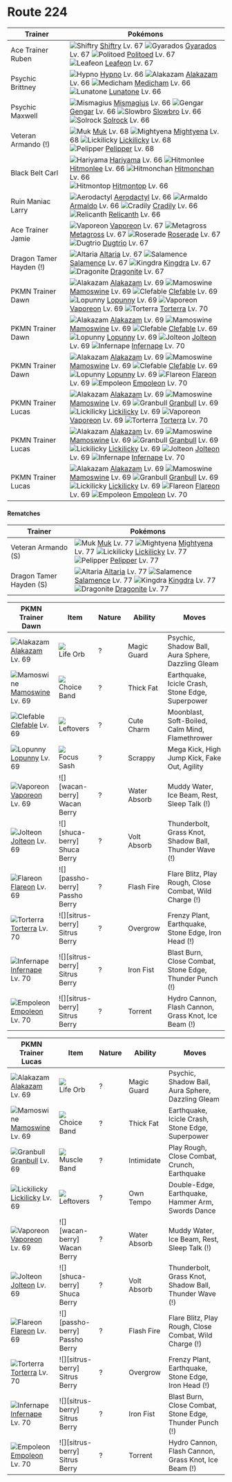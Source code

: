 # Route 224

Trainer                    | Pokémons
---                        | ---
Ace Trainer Ruben          | ![][275]  [Shiftry] Lv. 67  ![][130]  [Gyarados] Lv. 67  ![][186]  [Politoed] Lv. 67 <br> ![][470]  [Leafeon] Lv. 67
Psychic Brittney           | ![][097]  [Hypno] Lv. 66  ![][065]  [Alakazam] Lv. 66  ![][308]  [Medicham] Lv. 66 <br> ![][337]  [Lunatone] Lv. 66
Psychic Maxwell            | ![][429]  [Mismagius] Lv. 66  ![][094]  [Gengar] Lv. 66  ![][080]  [Slowbro] Lv. 66 <br> ![][338]  [Solrock] Lv. 66
Veteran Armando (!)        | ![][089]  [Muk] Lv. 68  ![][262]  [Mightyena] Lv. 68  ![][463]  [Lickilicky] Lv. 68 <br> ![][279]  [Pelipper] Lv. 68
Black Belt Carl            | ![][297]  [Hariyama] Lv. 66  ![][106]  [Hitmonlee] Lv. 66  ![][107]  [Hitmonchan] Lv. 66 <br> ![][237]  [Hitmontop] Lv. 66
Ruin Maniac Larry          | ![][142]  [Aerodactyl] Lv. 66  ![][348]  [Armaldo] Lv. 66  ![][346]  [Cradily] Lv. 66 <br> ![][369]  [Relicanth] Lv. 66
Ace Trainer Jamie          | ![][134]  [Vaporeon] Lv. 67  ![][376]  [Metagross] Lv. 67  ![][407]  [Roserade] Lv. 67 <br> ![][051]  [Dugtrio] Lv. 67
Dragon Tamer Hayden (!)    | ![][334]  [Altaria] Lv. 67  ![][373]  [Salamence] Lv. 67  ![][230]  [Kingdra] Lv. 67 <br> ![][149]  [Dragonite] Lv. 67
PKMN Trainer Dawn          | ![][065]  [Alakazam] Lv. 69  ![][473]  [Mamoswine] Lv. 69  ![][036]  [Clefable] Lv. 69 <br> ![][428]  [Lopunny] Lv. 69  ![][134]  [Vaporeon] Lv. 69  ![][389]  [Torterra] Lv. 70
PKMN Trainer Dawn          | ![][065]  [Alakazam] Lv. 69  ![][473]  [Mamoswine] Lv. 69  ![][036]  [Clefable] Lv. 69 <br> ![][428]  [Lopunny] Lv. 69  ![][135]  [Jolteon] Lv. 69  ![][392]  [Infernape] Lv. 70
PKMN Trainer Dawn          | ![][065]  [Alakazam] Lv. 69  ![][473]  [Mamoswine] Lv. 69  ![][036]  [Clefable] Lv. 69 <br> ![][428]  [Lopunny] Lv. 69  ![][136]  [Flareon] Lv. 69  ![][395]  [Empoleon] Lv. 70
PKMN Trainer Lucas         | ![][065]  [Alakazam] Lv. 69  ![][473]  [Mamoswine] Lv. 69  ![][210]  [Granbull] Lv. 69 <br> ![][463]  [Lickilicky] Lv. 69  ![][134]  [Vaporeon] Lv. 69  ![][389]  [Torterra] Lv. 70
PKMN Trainer Lucas         | ![][065]  [Alakazam] Lv. 69  ![][473]  [Mamoswine] Lv. 69  ![][210]  [Granbull] Lv. 69 <br> ![][463]  [Lickilicky] Lv. 69  ![][135]  [Jolteon] Lv. 69  ![][392]  [Infernape] Lv. 70
PKMN Trainer Lucas         | ![][065]  [Alakazam] Lv. 69  ![][473]  [Mamoswine] Lv. 69  ![][210]  [Granbull] Lv. 69 <br> ![][463]  [Lickilicky] Lv. 69  ![][136]  [Flareon] Lv. 69  ![][395]  [Empoleon] Lv. 70

#### Rematches

Trainer                    | Pokémons
---                        | ---
Veteran Armando (S)        | ![][089]  [Muk] Lv. 77  ![][262]  [Mightyena] Lv. 77  ![][463]  [Lickilicky] Lv. 77 <br> ![][279]  [Pelipper] Lv. 77
Dragon Tamer Hayden (S)    | ![][334]  [Altaria] Lv. 77  ![][373]  [Salamence] Lv. 77  ![][230]  [Kingdra] Lv. 77 <br> ![][149]  [Dragonite] Lv. 77

PKMN Trainer Dawn  | Item         | Nature  | Ability       | Moves
---                | ---          | ---     | ---           | ---
![][065]<br> [Alakazam] Lv. 69        | ![][life-orb]<br> Life Orb              | ?        | Magic Guard         | Psychic, Shadow Ball, Aura Sphere, Dazzling Gleam
![][473]<br> [Mamoswine] Lv. 69       | ![][choice-band]<br> Choice Band        | ?        | Thick Fat           | Earthquake, Icicle Crash, Stone Edge, Superpower
![][036]<br> [Clefable] Lv. 69        | ![][leftovers]<br> Leftovers            | ?        | Cute Charm          | Moonblast, Soft-Boiled, Calm Mind, Flamethrower
![][428]<br> [Lopunny] Lv. 69         | ![][focus-sash]<br> Focus Sash          | ?        | Scrappy             | Mega Kick, High Jump Kick, Fake Out, Agility
![][134]<br> [Vaporeon] Lv. 69        | ![][wacan-berry]<br> Wacan Berry        | ?        | Water Absorb        | Muddy Water, Ice Beam, Rest, Sleep Talk                 (!)
![][135]<br> [Jolteon] Lv. 69         | ![][shuca-berry]<br> Shuca Berry        | ?        | Volt Absorb         | Thunderbolt, Grass Knot, Shadow Ball, Thunder Wave      (!)
![][136]<br> [Flareon] Lv. 69         | ![][passho-berry]<br> Passho Berry      | ?        | Flash Fire          | Flare Blitz, Play Rough, Close Combat, Wild Charge      (!)
![][389]<br> [Torterra] Lv. 70        | ![][sitrus-berry]<br> Sitrus Berry      | ?        | Overgrow            | Frenzy Plant, Earthquake, Stone Edge, Iron Head         (!)
![][392]<br> [Infernape] Lv. 70       | ![][sitrus-berry]<br> Sitrus Berry      | ?        | Iron Fist           | Blast Burn, Close Combat, Stone Edge, Thunder Punch     (!)
![][395]<br> [Empoleon] Lv. 70        | ![][sitrus-berry]<br> Sitrus Berry      | ?        | Torrent             | Hydro Cannon, Flash Cannon, Grass Knot, Ice Beam        (!)

PKMN Trainer Lucas  | Item         | Nature  | Ability       | Moves
---                 | ---          | ---     | ---           | ---
![][065]<br> [Alakazam] Lv. 69        | ![][life-orb]<br> Life Orb              | ?        | Magic Guard         | Psychic, Shadow Ball, Aura Sphere, Dazzling Gleam
![][473]<br> [Mamoswine] Lv. 69       | ![][choice-band]<br> Choice Band        | ?        | Thick Fat           | Earthquake, Icicle Crash, Stone Edge, Superpower
![][210]<br> [Granbull] Lv. 69        | ![][muscle-band]<br> Muscle Band        | ?        | Intimidate          | Play Rough, Close Combat, Crunch, Earthquake
![][463]<br> [Lickilicky] Lv. 69      | ![][leftovers]<br> Leftovers            | ?        | Own Tempo           | Double-Edge, Earthquake, Hammer Arm, Swords Dance
![][134]<br> [Vaporeon] Lv. 69        | ![][wacan-berry]<br> Wacan Berry        | ?        | Water Absorb        | Muddy Water, Ice Beam, Rest, Sleep Talk                 (!)
![][135]<br> [Jolteon] Lv. 69         | ![][shuca-berry]<br> Shuca Berry        | ?        | Volt Absorb         | Thunderbolt, Grass Knot, Shadow Ball, Thunder Wave      (!)
![][136]<br> [Flareon] Lv. 69         | ![][passho-berry]<br> Passho Berry      | ?        | Flash Fire          | Flare Blitz, Play Rough, Close Combat, Wild Charge      (!)
![][389]<br> [Torterra] Lv. 70        | ![][sitrus-berry]<br> Sitrus Berry      | ?        | Overgrow            | Frenzy Plant, Earthquake, Stone Edge, Iron Head         (!)
![][392]<br> [Infernape] Lv. 70       | ![][sitrus-berry]<br> Sitrus Berry      | ?        | Iron Fist           | Blast Burn, Close Combat, Stone Edge, Thunder Punch     (!)
![][395]<br> [Empoleon] Lv. 70        | ![][sitrus-berry]<br> Sitrus Berry      | ?        | Torrent             | Hydro Cannon, Flash Cannon, Grass Knot, Ice Beam        (!)
[036]: https://raw.githubusercontent.com/PokeAPI/sprites/master/sprites/pokemon/36.png "Clefable"
[051]: https://raw.githubusercontent.com/PokeAPI/sprites/master/sprites/pokemon/51.png "Dugtrio"
[065]: https://raw.githubusercontent.com/PokeAPI/sprites/master/sprites/pokemon/65.png "Alakazam"
[080]: https://raw.githubusercontent.com/PokeAPI/sprites/master/sprites/pokemon/80.png "Slowbro"
[089]: https://raw.githubusercontent.com/PokeAPI/sprites/master/sprites/pokemon/89.png "Muk"
[094]: https://raw.githubusercontent.com/PokeAPI/sprites/master/sprites/pokemon/94.png "Gengar"
[097]: https://raw.githubusercontent.com/PokeAPI/sprites/master/sprites/pokemon/97.png "Hypno"
[106]: https://raw.githubusercontent.com/PokeAPI/sprites/master/sprites/pokemon/106.png "Hitmonlee"
[107]: https://raw.githubusercontent.com/PokeAPI/sprites/master/sprites/pokemon/107.png "Hitmonchan"
[130]: https://raw.githubusercontent.com/PokeAPI/sprites/master/sprites/pokemon/130.png "Gyarados"
[134]: https://raw.githubusercontent.com/PokeAPI/sprites/master/sprites/pokemon/134.png "Vaporeon"
[135]: https://raw.githubusercontent.com/PokeAPI/sprites/master/sprites/pokemon/135.png "Jolteon"
[136]: https://raw.githubusercontent.com/PokeAPI/sprites/master/sprites/pokemon/136.png "Flareon"
[142]: https://raw.githubusercontent.com/PokeAPI/sprites/master/sprites/pokemon/142.png "Aerodactyl"
[149]: https://raw.githubusercontent.com/PokeAPI/sprites/master/sprites/pokemon/149.png "Dragonite"
[186]: https://raw.githubusercontent.com/PokeAPI/sprites/master/sprites/pokemon/186.png "Politoed"
[210]: https://raw.githubusercontent.com/PokeAPI/sprites/master/sprites/pokemon/210.png "Granbull"
[230]: https://raw.githubusercontent.com/PokeAPI/sprites/master/sprites/pokemon/230.png "Kingdra"
[237]: https://raw.githubusercontent.com/PokeAPI/sprites/master/sprites/pokemon/237.png "Hitmontop"
[262]: https://raw.githubusercontent.com/PokeAPI/sprites/master/sprites/pokemon/262.png "Mightyena"
[275]: https://raw.githubusercontent.com/PokeAPI/sprites/master/sprites/pokemon/275.png "Shiftry"
[279]: https://raw.githubusercontent.com/PokeAPI/sprites/master/sprites/pokemon/279.png "Pelipper"
[297]: https://raw.githubusercontent.com/PokeAPI/sprites/master/sprites/pokemon/297.png "Hariyama"
[308]: https://raw.githubusercontent.com/PokeAPI/sprites/master/sprites/pokemon/308.png "Medicham"
[334]: https://raw.githubusercontent.com/PokeAPI/sprites/master/sprites/pokemon/334.png "Altaria"
[337]: https://raw.githubusercontent.com/PokeAPI/sprites/master/sprites/pokemon/337.png "Lunatone"
[338]: https://raw.githubusercontent.com/PokeAPI/sprites/master/sprites/pokemon/338.png "Solrock"
[346]: https://raw.githubusercontent.com/PokeAPI/sprites/master/sprites/pokemon/346.png "Cradily"
[348]: https://raw.githubusercontent.com/PokeAPI/sprites/master/sprites/pokemon/348.png "Armaldo"
[369]: https://raw.githubusercontent.com/PokeAPI/sprites/master/sprites/pokemon/369.png "Relicanth"
[373]: https://raw.githubusercontent.com/PokeAPI/sprites/master/sprites/pokemon/373.png "Salamence"
[376]: https://raw.githubusercontent.com/PokeAPI/sprites/master/sprites/pokemon/376.png "Metagross"
[389]: https://raw.githubusercontent.com/PokeAPI/sprites/master/sprites/pokemon/389.png "Torterra"
[392]: https://raw.githubusercontent.com/PokeAPI/sprites/master/sprites/pokemon/392.png "Infernape"
[395]: https://raw.githubusercontent.com/PokeAPI/sprites/master/sprites/pokemon/395.png "Empoleon"
[407]: https://raw.githubusercontent.com/PokeAPI/sprites/master/sprites/pokemon/407.png "Roserade"
[428]: https://raw.githubusercontent.com/PokeAPI/sprites/master/sprites/pokemon/428.png "Lopunny"
[429]: https://raw.githubusercontent.com/PokeAPI/sprites/master/sprites/pokemon/429.png "Mismagius"
[463]: https://raw.githubusercontent.com/PokeAPI/sprites/master/sprites/pokemon/463.png "Lickilicky"
[470]: https://raw.githubusercontent.com/PokeAPI/sprites/master/sprites/pokemon/470.png "Leafeon"
[473]: https://raw.githubusercontent.com/PokeAPI/sprites/master/sprites/pokemon/473.png "Mamoswine"
[Clefable]: /pokemon_changes/036.md
[Dugtrio]: /pokemon_changes/051.md
[Alakazam]: /pokemon_changes/065.md
[Slowbro]: /pokemon_changes/080.md
[Muk]: /pokemon_changes/089.md
[Gengar]: /pokemon_changes/094.md
[Hypno]: /pokemon_changes/097.md
[Hitmonlee]: /pokemon_changes/106.md
[Hitmonchan]: /pokemon_changes/107.md
[Gyarados]: /pokemon_changes/130.md
[Vaporeon]: /pokemon_changes/134.md
[Jolteon]: /pokemon_changes/135.md
[Flareon]: /pokemon_changes/136.md
[Aerodactyl]: /pokemon_changes/142.md
[Dragonite]: /pokemon_changes/149.md
[Politoed]: /pokemon_changes/186.md
[Granbull]: /pokemon_changes/210.md
[Kingdra]: /pokemon_changes/230.md
[Hitmontop]: /pokemon_changes/237.md
[Mightyena]: /pokemon_changes/262.md
[Shiftry]: /pokemon_changes/275.md
[Pelipper]: /pokemon_changes/279.md
[Hariyama]: /pokemon_changes/297.md
[Medicham]: /pokemon_changes/308.md
[Altaria]: /pokemon_changes/334.md
[Lunatone]: /pokemon_changes/337.md
[Solrock]: /pokemon_changes/338.md
[Cradily]: /pokemon_changes/346.md
[Armaldo]: /pokemon_changes/348.md
[Relicanth]: /pokemon_changes/369.md
[Salamence]: /pokemon_changes/373.md
[Metagross]: /pokemon_changes/376.md
[Torterra]: /pokemon_changes/389.md
[Infernape]: /pokemon_changes/392.md
[Empoleon]: /pokemon_changes/395.md
[Roserade]: /pokemon_changes/407.md
[Lopunny]: /pokemon_changes/428.md
[Mismagius]: /pokemon_changes/429.md
[Lickilicky]: /pokemon_changes/463.md
[Leafeon]: /pokemon_changes/470.md
[Mamoswine]: /pokemon_changes/473.md
[choice-band]: https://raw.githubusercontent.com/PokeAPI/sprites/master/sprites/items/choice-band.png
[focus-sash]: https://raw.githubusercontent.com/PokeAPI/sprites/master/sprites/items/focus-sash.png
[leftovers]: https://raw.githubusercontent.com/PokeAPI/sprites/master/sprites/items/leftovers.png
[life-orb]: https://raw.githubusercontent.com/PokeAPI/sprites/master/sprites/items/life-orb.png
[muscle-band]: https://raw.githubusercontent.com/PokeAPI/sprites/master/sprites/items/muscle-band.png

